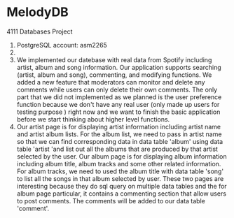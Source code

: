 # MelodyDB
4111 Databases Project
1. PostgreSQL account: asm2265
2. 
3. We implemented our datebase with real data from Spotify including artist, album and song information. Our application supports searching (artist, album and song), commenting, and modifying functions. We added a new feature that moderators can monitor and delete any comments while users can only delete their own comments. The only part that we did not implemented as we planned is the user preference function because we don't have any real user (only made up users for testing purpose ) right now and we want to finish the basic application before we start thinking about higher level functions. 
4. Our artist page is for displaying artist information including artist name and artist album lists. For the album list, we need to pass in artist name so that we can find corresponding data in data table 'album' using data table 'artist 'and list out all the albums that are produced by that artist selected by the user. Our album page is for displaying album information including album title, album tracks and some other related information. For album tracks, we need to used the album title with data table 'song' to list all the songs in that album selected by user. These two pages are interesting because they do sql query on multiple data tables and the for album page particular, it contains a commenting section that allow users to post comments. The comments will be added to our data table 'comment'.
